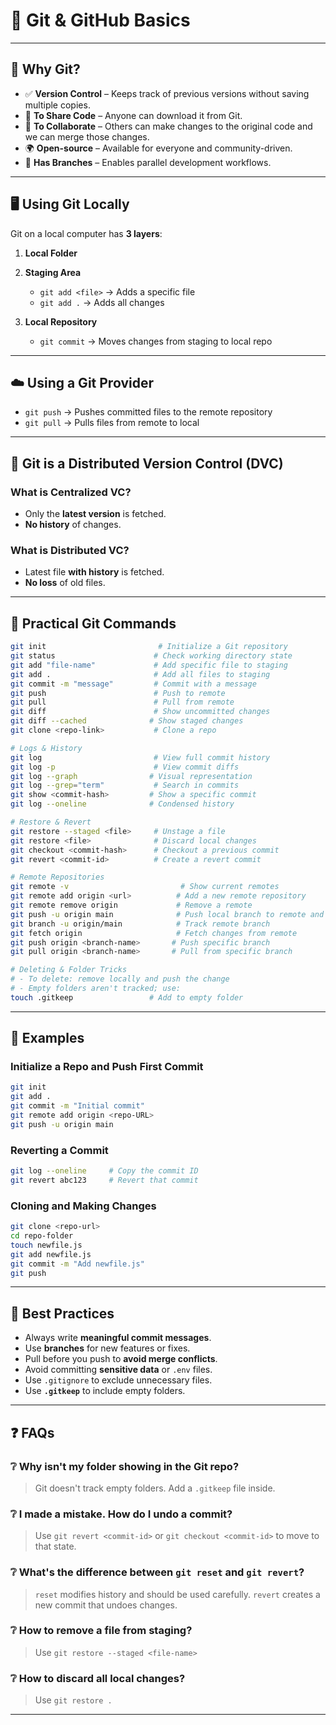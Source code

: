 # 🧠 Git & GitHub Basics

---

## 📌 Why Git?

* ✅ **Version Control** – Keeps track of previous versions without saving multiple copies.
* 🔁 **To Share Code** – Anyone can download it from Git.
* 🤝 **To Collaborate** – Others can make changes to the original code and we can merge those changes.
* 🌍 **Open-source** – Available for everyone and community-driven.
* 🌿 **Has Branches** – Enables parallel development workflows.

---

## 🖥️ Using Git Locally

Git on a local computer has **3 layers**:

1. **Local Folder**
2. **Staging Area**

   * `git add <file>` → Adds a specific file
   * `git add .` → Adds all changes
3. **Local Repository**

   * `git commit` → Moves changes from staging to local repo

---

## ☁️ Using a Git Provider

* `git push` → Pushes committed files to the remote repository
* `git pull` → Pulls files from remote to local

---

## 🔄 Git is a Distributed Version Control (DVC)

### What is Centralized VC?

* Only the **latest version** is fetched.
* **No history** of changes.

### What is Distributed VC?

* Latest file **with history** is fetched.
* **No loss** of old files.

---

## 🔧 Practical Git Commands

```bash
git init                         # Initialize a Git repository
git status                      # Check working directory state
git add "file-name"             # Add specific file to staging
git add .                       # Add all files to staging
git commit -m "message"         # Commit with a message
git push                        # Push to remote
git pull                        # Pull from remote
git diff                        # Show uncommitted changes
git diff --cached              # Show staged changes
git clone <repo-link>           # Clone a repo

# Logs & History
git log                         # View full commit history
git log -p                      # View commit diffs
git log --graph                # Visual representation
git log --grep="term"           # Search in commits
git show <commit-hash>         # Show a specific commit
git log --oneline              # Condensed history

# Restore & Revert
git restore --staged <file>     # Unstage a file
git restore <file>              # Discard local changes
git checkout <commit-hash>      # Checkout a previous commit
git revert <commit-id>          # Create a revert commit

# Remote Repositories
git remote -v                         # Show current remotes
git remote add origin <url>          # Add a new remote repository
git remote remove origin             # Remove a remote
git push -u origin main              # Push local branch to remote and set upstream
git branch -u origin/main            # Track remote branch
git fetch origin                     # Fetch changes from remote
git push origin <branch-name>       # Push specific branch
git pull origin <branch-name>       # Pull from specific branch

# Deleting & Folder Tricks
# - To delete: remove locally and push the change
# - Empty folders aren't tracked; use:
touch .gitkeep                 # Add to empty folder
```

---

## 🔹 Examples

### Initialize a Repo and Push First Commit

```bash
git init
git add .
git commit -m "Initial commit"
git remote add origin <repo-URL>
git push -u origin main
```

### Reverting a Commit

```bash
git log --oneline     # Copy the commit ID
git revert abc123     # Revert that commit
```

### Cloning and Making Changes

```bash
git clone <repo-url>
cd repo-folder
touch newfile.js
git add newfile.js
git commit -m "Add newfile.js"
git push
```

---

## 🔬 Best Practices

* Always write **meaningful commit messages**.
* Use **branches** for new features or fixes.
* Pull before you push to **avoid merge conflicts**.
* Avoid committing **sensitive data** or `.env` files.
* Use `.gitignore` to exclude unnecessary files.
* Use **`.gitkeep`** to include empty folders.

---

## ❓ FAQs

### ❔ Why isn't my folder showing in the Git repo?

> Git doesn't track empty folders. Add a `.gitkeep` file inside.

### ❔ I made a mistake. How do I undo a commit?

> Use `git revert <commit-id>` or `git checkout <commit-id>` to move to that state.

### ❔ What's the difference between `git reset` and `git revert`?

> `reset` modifies history and should be used carefully. `revert` creates a new commit that undoes changes.

### ❔ How to remove a file from staging?

> Use `git restore --staged <file-name>`

### ❔ How to discard all local changes?

> Use `git restore .`

---

